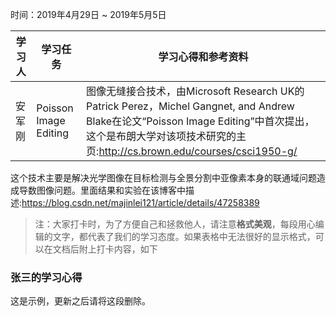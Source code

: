时间：2019年4月29日 ~ 2019年5月5日

学习人|学习任务|学习心得和参考资料
------ | ------ | ------ 
安军刚 | Poisson Image Editing  | 图像无缝接合技术，由Microsoft Research UK的Patrick Perez，Michel Gangnet, and Andrew Blake在论文“Poisson Image Editing”中首次提出，这个是布朗大学对该项技术研究的主页:http://cs.brown.edu/courses/csci1950-g/
这个技术主要是解决光学图像在目标检测与全景分割中亚像素本身的联通域问题造成导数图像问题。里面结果和实验在该博客中描述:https://blog.csdn.net/majinlei121/article/details/47258389

> 注：大家打卡时，为了方便自己和拯救他人，请注意**格式美观**，每段用心编辑的文字，都代表了我们的学习态度。如果表格中无法很好的显示格式，可以在文档后附上打卡内容，如下

### 张三的学习心得
这是示例，更新之后请将这段删除。
